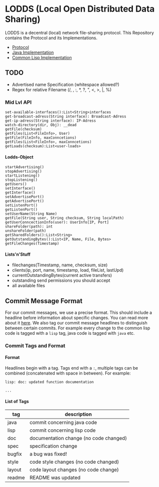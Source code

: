 # LODDS (Local Open Distributed Data Sharing)

LODDS is a decentral (local) network file-sharing protocol. This
Repository contains the Protocol and its Implementations.
  - [Protocol](first-spec.txt)
  - [Java Implementation](java-code)
  - [Common Lisp Implementation](cl-code)

## TODO

- Advertised name Specification (whitespace allowed?)
- Regex for relative Filename (/, \, :, *, ?, ", <, >, |, %)

### Mid Lvl API

```
set-available-interfaces():List<String>interfaces
get-broadcast-adress(String interface): Broadcast-Adress
get-ip-adress(String interface): IP-Adress
watch-directory(dir, Obj): __dead
getFile(checksum)
getFiles(List<FileInfo>, User)
getFile(FileInfo, maxConncetions)
getFiles(List<FileInfo>, maxConncetions)
getLoads(checksum):List<user-loads>
```

#### Lodds-Object
```
startAdvertising()
stopAdvertising()
startListening()
stopListening()
getUsers()
setInterface()
getInterface()
setAdvertisePort()
getAdvertisePort()
setListenPort()
getListenPort()
setUserName(String Name)
getFile(String user, String checksum, String localPath)
getUserConncectionInfo(user): UserInfo[IP, Port]
shareFolder(path): int
unshareFolder(path)
getSharedFolders():List<String>
getOutstandingBytes():List<IP, Name, File, Bytes>
getFileChanges(Timestamp)
```

#### Lists'n'Stuff

- filechanges(Timestamp, name, checksum, size)
- clients(ip, port, name, timestamp, load, fileList, lastUpd)
- currentOutstandingBytes(current active transfers)
- outstanding send permissions you should accept
- all available files

## Commit Message Format

For our commit messages, we use a precise format. This should include
a headline before information about specific changes.  You can read
more about it
[here](http://tbaggery.com/2008/04/19/a-note-about-git-commit-messages.html).
We also tag our commit message headlines to distinguish between
certain commits. For example every change to the common lisp code is
tagged with a `lisp` tag, java code is tagged with `java` etc.

### Commit Tags and Format

#### Format

Headlines begin with a tag. Tags end with a `:`, multiple tags can be
combined (concatenated with space in between). For example:

```
lisp: doc: updated function documentation

...
```

#### List of Tags

 tag   | description
-------|------------
java   | commit concerning java code
lisp   | commit concerning lisp code
doc    | documentation change (no code changed)
spec   | specification change
bugfix | a bug was fixed!
style  | code style changes (no code changed)
layout | code layout changes (no code change)
readme | README was updated
